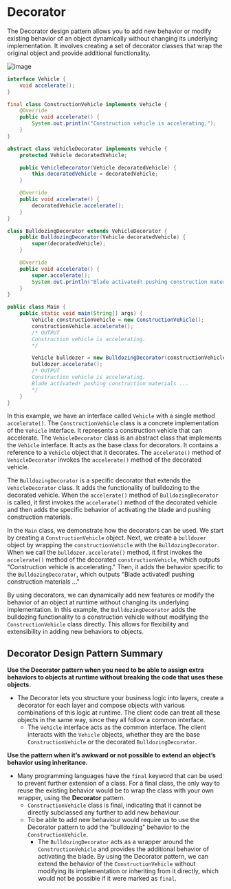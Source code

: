 # Decorator
The Decorator design pattern allows you to add new behavior or modify existing behavior of an object dynamically without changing its underlying implementation. It involves creating a set of decorator classes that wrap the original object and provide additional functionality.

![image](https://github.com/boushphong/Design-Patterns/assets/59940078/0ca168cf-3761-45ea-869b-536d3ae0cffb)

```java
interface Vehicle {
    void accelerate();
}

final class ConstructionVehicle implements Vehicle {
    @Override
    public void accelerate() {
        System.out.println("Construction vehicle is accelerating.");
    }
}

abstract class VehicleDecorator implements Vehicle {
    protected Vehicle decoratedVehicle;

    public VehicleDecorator(Vehicle decoratedVehicle) {
        this.decoratedVehicle = decoratedVehicle;
    }

    @Override
    public void accelerate() {
        decoratedVehicle.accelerate();
    }
}

class BulldozingDecorator extends VehicleDecorator {
    public BulldozingDecorator(Vehicle decoratedVehicle) {
        super(decoratedVehicle);
    }

    @Override
    public void accelerate() {
        super.accelerate();
        System.out.println("Blade activated! pushing construction materials ...");
    }
}

public class Main {
    public static void main(String[] args) {
        Vehicle constructionVehicle = new ConstructionVehicle();
        constructionVehicle.accelerate();
        /* OUTPUT
        Construction vehicle is accelerating.
        */

        Vehicle bulldozer = new BulldozingDecorator(constructionVehicle);
        bulldozer.accelerate();
        /* OUTPUT
        Construction vehicle is accelerating.
        Blade activated! pushing construction materials ...
        */
    }
}
```

In this example, we have an interface called `Vehicle` with a single method `accelerate()`. The `ConstructionVehicle` class is a concrete implementation of the `Vehicle` interface. It represents a construction vehicle that can accelerate. The `VehicleDecorator` class is an abstract class that implements the `Vehicle` interface. It acts as the base class for decorators. It contains a reference to a `Vehicle` object that it decorates. The `accelerate()` method of `VehicleDecorator` invokes the `accelerate()` method of the decorated vehicle.

The `BulldozingDecorator` is a specific decorator that extends the `VehicleDecorator` class. It adds the functionality of bulldozing to the decorated vehicle. When the `accelerate()` method of `BulldozingDecorator` is called, it first invokes the `accelerate()` method of the decorated vehicle and then adds the specific behavior of activating the blade and pushing construction materials.

In the `Main` class, we demonstrate how the decorators can be used. We start by creating a `ConstructionVehicle` object. Next, we create a `bulldozer` object by wrapping the `constructionVehicle` with the `BulldozingDecorator`. When we call the `bulldozer.accelerate()` method, it first invokes the `accelerate()` method of the decorated `constructionVehicle`, which outputs "Construction vehicle is accelerating." Then, it adds the behavior specific to the `BulldozingDecorator`, which outputs "Blade activated! pushing construction materials ..."

By using decorators, we can dynamically add new features or modify the behavior of an object at runtime without changing its underlying implementation. In this example, the `BulldozingDecorator` adds the bulldozing functionality to a construction vehicle without modifying the `ConstructionVehicle` class directly. This allows for flexibility and extensibility in adding new behaviors to objects.

## Decorator Design Pattern Summary
**Use the Decorator pattern when you need to be able to assign extra behaviors to objects at runtime without breaking the code that uses these objects.**

- The Decorator lets you structure your business logic into layers, create a decorator for each layer and compose objects with various combinations of this logic at runtime. The client code can treat all these objects in the same way, since they all follow a common interface.
    - The `Vehicle` interface acts as the common interface. The client interacts with the `Vehicle` objects, whether they are the base `ConstructionVehicle` or the decorated `BulldozingDecorator`.

**Use the pattern when it’s awkward or not possible to extend an object’s behavior using inheritance.**
- Many programming languages have the `final` keyword that can be used to prevent further extension of a class. For a final class, the only way to reuse the existing behavior would be to wrap the class with your own wrapper, using the **Decorator** pattern.
    - `ConstructionVehicle` class is final, indicating that it cannot be directly subclassed any further to add new behaviour. 
    - To be able to add new behaviour would require us to use the Decorator pattern to add the "bulldozing" behavior to the `ConstructionVehicle`.
        - The `BulldozingDecorator` acts as a wrapper around the `ConstructionVehicle` and provides the additional behavior of activating the blade. By using the Decorator pattern, we can extend the behavior of the `ConstructionVehicle` without modifying its implementation or inheriting from it directly, which would not be possible if it were marked as `final`.

